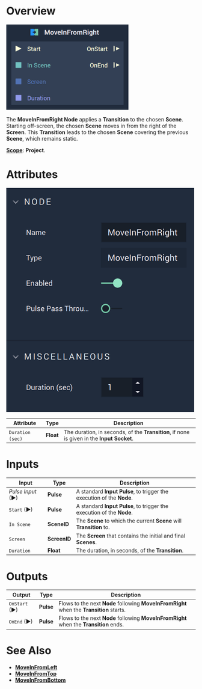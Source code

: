 # Overview

![The MoveInFromRight Node.](../../.gitbook/assets/moveinfromrightupdatedimage.png)

The **MoveInFromRight Node** applies a **Transition** to the chosen **Scene**. Starting off-screen, the chosen **Scene** moves in from the right of the **Screen**. This **Transition** leads to the chosen **Scene** covering the previous **Scene**, which remains static.

[**Scope**](../overview.md#scopes): **Project**.

# Attributes

![The MoveInfFromRight Node Attributes](../../.gitbook/assets/moveinfromrightatts.png)

|Attribute|Type|Description|
|---|---|---|
|`Duration (sec)`|**Float**|The duration, in seconds, of the **Transition**, if none is given in the **Input Socket**. |

# Inputs

|Input|Type|Description|
|---|---|---|
|*Pulse Input* (►)|**Pulse**|A standard **Input Pulse**, to trigger the execution of the **Node**.|
|`Start` (►)|**Pulse**|A standard **Input Pulse**, to trigger the execution of the **Node**.|
| `In Scene` | **SceneID** | The **Scene** to which the current **Scene** will **Transition** to. |
| `Screen` | **ScreenID** | The **Screen** that contains the initial and final **Scenes**. |
| `Duration` | **Float** | The duration, in seconds, of the **Transition**. |

# Outputs

|Output|Type|Description|
|---|---|---|
|`OnStart` (►)|**Pulse**|Flows to the next **Node** following **MoveInFromRight** when the **Transition** starts. |
|`OnEnd` (►)|**Pulse**|Flows to the next **Node** following **MoveInFromRight** when the **Transition** ends. |

# See Also

* [**MoveInFromLeft**](moveinfromleft.md)
* [**MoveInFromTop**](moveinfromtop.md)
* [**MoveInFromBottom**](moveinfrombottom.md)